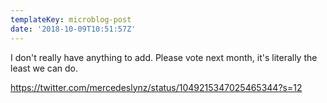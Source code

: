 ```yaml
---
templateKey: microblog-post
date: '2018-10-09T10:51:57Z'
---
```


I don&apos;t really have anything to add. Please vote next month, it&apos;s literally the least we can do.

https://twitter.com/mercedeslynz/status/1049215347025465344?s=12


